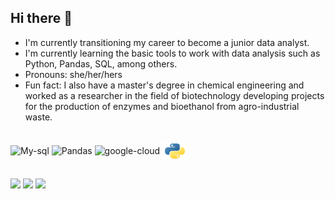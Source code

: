 ## Hi there 👋

- I'm currently transitioning my career to become a junior data analyst.
- I'm currently learning the basic tools to work with data analysis such as Python, Pandas, SQL, among others.
- Pronouns: she/her/hers
- Fun fact: I also have a master's degree in chemical engineering and worked as a researcher in the field of biotechnology developing projects for the production of enzymes and bioethanol from agro-industrial waste.

<div style="display: inline_block"><br>
  <img align="center" alt="My-sql" height="30" width="40" src="https://cdn.jsdelivr.net/gh/devicons/devicon@latest/icons/mysql/mysql-plain-wordmark.svg">
  <img align="center" alt="Pandas" height="30" width="40" src= "https://cdn.jsdelivr.net/gh/devicons/devicon@latest/icons/pandas/pandas-original-wordmark.svg">
  <img align="center" alt="google-cloud" height="30" width="40" src="https://cdn.jsdelivr.net/gh/devicons/devicon@latest/icons/googlecloud/googlecloud-original.svg">
  <img align="center" alt="Rafa-Python" height="30" width="40" src="https://raw.githubusercontent.com/devicons/devicon/master/icons/python/python-original.svg">
</div>
  
  ##
 
<div> 
 <a href="https://discord.gg/wagxzStdcR" target="_blank"><img src="https://img.shields.io/badge/Discord-7289DA?style=for-the-badge&logo=discord&logoColor=white" target="_blank"></a> 
  <a href = "mailto:contatopatriciagvasc@gmail.com"><img src="https://img.shields.io/badge/-Gmail-%23333?style=for-the-badge&logo=gmail&logoColor=white" target="_blank"></a>
  <a href="https://www.linkedin.com/in/patr%C3%ADciagarciavasconselos/" target="_blank"><img src="https://img.shields.io/badge/-LinkedIn-%230077B5?style=for-the-badge&logo=linkedin&logoColor=white" target="_blank"></a> 
  
</div>
